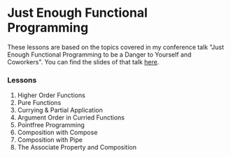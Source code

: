 # Just Enough Functional Programming

These lessons are based on the topics covered in my conference talk "Just Enough Functional Programming to be a Danger to Yourself and Coworkers". You can find the slides of that talk [here](https://kyleshevlin.github.io/just-enough-fp/#/).

### Lessons

1. Higher Order Functions
2. Pure Functions
3. Currying & Partial Application
4. Argument Order in Curried Functions
5. Pointfree Programming
6. Composition with Compose
7. Composition with Pipe
8. The Associate Property and Composition
